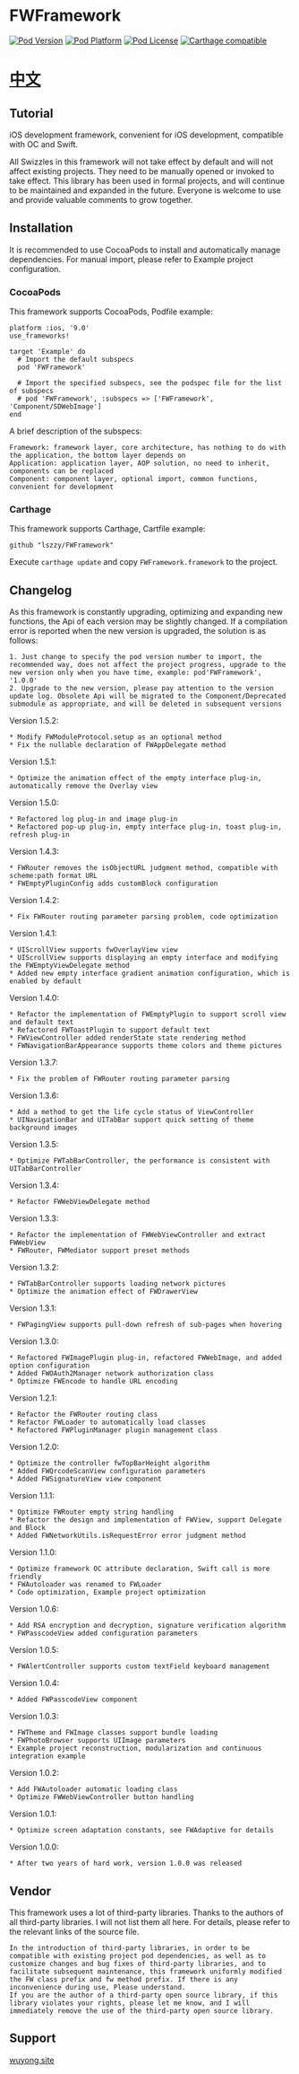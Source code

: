 # FWFramework

[![Pod Version](https://img.shields.io/cocoapods/v/FWFramework.svg?style=flat)](http://cocoadocs.org/docsets/FWFramework/)
[![Pod Platform](https://img.shields.io/cocoapods/p/FWFramework.svg?style=flat)](http://cocoadocs.org/docsets/FWFramework/)
[![Pod License](https://img.shields.io/cocoapods/l/FWFramework.svg?style=flat)](https://github.com/lszzy/FWFramework/blob/master/LICENSE)
[![Carthage compatible](https://img.shields.io/badge/Carthage-compatible-4BC51D.svg?style=flat)](https://github.com/lszzy/FWFramework)

# [中文](README_CN.md)

## Tutorial
iOS development framework, convenient for iOS development, compatible with OC and Swift.

All Swizzles in this framework will not take effect by default and will not affect existing projects. They need to be manually opened or invoked to take effect. This library has been used in formal projects, and will continue to be maintained and expanded in the future. Everyone is welcome to use and provide valuable comments to grow together.

## Installation
It is recommended to use CocoaPods to install and automatically manage dependencies. For manual import, please refer to Example project configuration.

### CocoaPods
This framework supports CocoaPods, Podfile example:

	platform :ios, '9.0'
	use_frameworks!

	target 'Example' do
	  # Import the default subspecs
	  pod 'FWFramework'
	  
	  # Import the specified subspecs, see the podspec file for the list of subspecs
	  # pod 'FWFramework', :subspecs => ['FWFramework', 'Component/SDWebImage']
	end

A brief description of the subspecs:

	Framework: framework layer, core architecture, has nothing to do with the application, the bottom layer depends on
	Application: application layer, AOP solution, no need to inherit, components can be replaced
	Component: component layer, optional import, common functions, convenient for development

### Carthage
This framework supports Carthage, Cartfile example:

	github "lszzy/FWFramework"

Execute `carthage update` and copy `FWFramework.framework` to the project.

## Changelog
As this framework is constantly upgrading, optimizing and expanding new functions, the Api of each version may be slightly changed. If a compilation error is reported when the new version is upgraded, the solution is as follows:

	1. Just change to specify the pod version number to import, the recommended way, does not affect the project progress, upgrade to the new version only when you have time, example: pod'FWFramework', '1.0.0'
	2. Upgrade to the new version, please pay attention to the version update log. Obsolete Api will be migrated to the Component/Deprecated submodule as appropriate, and will be deleted in subsequent versions

Version 1.5.2:

	* Modify FWModuleProtocol.setup as an optional method
	* Fix the nullable declaration of FWAppDelegate method

Version 1.5.1:

	* Optimize the animation effect of the empty interface plug-in, automatically remove the Overlay view

Version 1.5.0:

	* Refactored log plug-in and image plug-in
	* Refactored pop-up plug-in, empty interface plug-in, toast plug-in, refresh plug-in

Version 1.4.3:

	* FWRouter removes the isObjectURL judgment method, compatible with scheme:path format URL
	* FWEmptyPluginConfig adds customBlock configuration

Version 1.4.2:

	* Fix FWRouter routing parameter parsing problem, code optimization

Version 1.4.1:

	* UIScrollView supports fwOverlayView view
	* UIScrollView supports displaying an empty interface and modifying the FWEmptyViewDelegate method
	* Added new empty interface gradient animation configuration, which is enabled by default

Version 1.4.0:

	* Refactor the implementation of FWEmptyPlugin to support scroll view and default text
	* Refactored FWToastPlugin to support default text
	* FWViewController added renderState state rendering method
	* FWNavigationBarAppearance supports theme colors and theme pictures

Version 1.3.7:

	* Fix the problem of FWRouter routing parameter parsing

Version 1.3.6:

	* Add a method to get the life cycle status of ViewController
	* UINavigationBar and UITabBar support quick setting of theme background images

Version 1.3.5:

	* Optimize FWTabBarController, the performance is consistent with UITabBarController

Version 1.3.4:

	* Refactor FWWebViewDelegate method

Version 1.3.3:

	* Refactor the implementation of FWWebViewController and extract FWWebView
	* FWRouter, FWMediator support preset methods

Version 1.3.2:

	* FWTabBarController supports loading network pictures
	* Optimize the animation effect of FWDrawerView

Version 1.3.1:

	* FWPagingView supports pull-down refresh of sub-pages when hovering

Version 1.3.0:

	* Refactored FWImagePlugin plug-in, refactored FWWebImage, and added option configuration
	* Added FWOAuth2Manager network authorization class
	* Optimize FWEncode to handle URL encoding

Version 1.2.1:

	* Refactor the FWRouter routing class
	* Refactor FWLoader to automatically load classes
	* Refactored FWPluginManager plugin management class

Version 1.2.0:

	* Optimize the controller fwTopBarHeight algorithm
	* Added FWQrcodeScanView configuration parameters
	* Added FWSignatureView view component

Version 1.1.1:

	* Optimize FWRouter empty string handling
	* Refactor the design and implementation of FWView, support Delegate and Block
	* Added FWNetworkUtils.isRequestError error judgment method

Version 1.1.0:

	* Optimize framework OC attribute declaration, Swift call is more friendly
	* FWAutoloader was renamed to FWLoader
	* Code optimization, Example project optimization

Version 1.0.6:

	* Add RSA encryption and decryption, signature verification algorithm
	* FWPasscodeView added configuration parameters

Version 1.0.5:

	* FWAlertController supports custom textField keyboard management

Version 1.0.4:

	* Added FWPasscodeView component

Version 1.0.3:

	* FWTheme and FWImage classes support bundle loading
	* FWPhotoBrowser supports UIImage parameters
	* Example project reconstruction, modularization and continuous integration example

Version 1.0.2:

	* Add FWAutoloader automatic loading class
	* Optimize FWWebViewController button handling

Version 1.0.1:

	* Optimize screen adaptation constants, see FWAdaptive for details

Version 1.0.0:

	* After two years of hard work, version 1.0.0 was released

## Vendor
This framework uses a lot of third-party libraries. Thanks to the authors of all third-party libraries. I will not list them all here. For details, please refer to the relevant links of the source file.
 
	In the introduction of third-party libraries, in order to be compatible with existing project pod dependencies, as well as to customize changes and bug fixes of third-party libraries, and to facilitate subsequent maintenance, this framework uniformly modified the FW class prefix and fw method prefix. If there is any inconvenience during use, Please understand.
	If you are the author of a third-party open source library, if this library violates your rights, please let me know, and I will immediately remove the use of the third-party open source library. 

## Support
[wuyong.site](http://www.wuyong.site)
